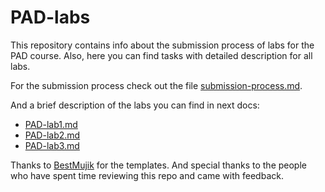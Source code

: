 # PAD-labs

This repository contains info about the submission process of labs for the PAD course.
Also, here you can find tasks with detailed description for all labs.

For the submission process check out the file [submission-process.md](submission-process.md).

And a brief description of the labs you can find in next docs:
- [PAD-lab1.md](PAD-lab1.md)
- [PAD-lab2.md](PAD-lab2.md)
- [PAD-lab3.md](PAD-lab3.md)


Thanks to [BestMujik](https://github.com/BestMujik/) for the templates.
And special thanks to the people who have spent time reviewing this repo and came with feedback.

